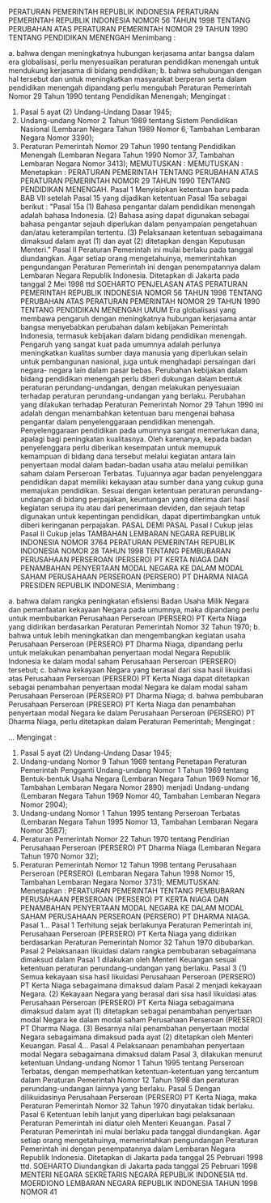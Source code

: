  PERATURAN PEMERINTAH REPUBLIK INDONESIA PERATURAN PEMERINTAH REPUBLIK INDONESIA NOMOR 56 TAHUN 1998 TENTANG PERUBAHAN ATAS PERATURAN PEMERINTAH NOMOR 29 TAHUN 1990 TENTANG PENDIDIKAN MENENGAH
Menimbang :

a. bahwa dengan meningkatnya hubungan kerjasama antar bangsa dalam era globalisasi, perlu menyesuaikan peraturan pendidikan menengah untuk mendukung kerjasama di bidang pendidikan;
b. bahwa sehubungan dengan hal tersebut dan untuk meningkatkan masyarakat berperan serta dalam pendidikan menengah dipandang perlu mengubah Peraturan Pemerintah Nomor 29 Tahun 1990 tentang Pendidikan Menengah;
Mengingat :

1. Pasal 5 ayat (2) Undang-Undang Dasar 1945;
2. Undang-undang Nomor 2 Tahun 1989 tentang Sistem Pendidikan Nasional (Lembaran Negara Tahun 1989 Nomor 6, Tambahan Lembaran Negara Nomor 3390);
3. Peraturan Pemerintah Nomor 29 Tahun 1990 tentang Pendidikan Menengah (Lembaran Negara Tahun 1990 Nomor 37, Tambahan Lembaran Negara Nomor 3413);
MEMUTUSKAN :
MEMUTUSKAN :
 Menetapkan : PERATURAN PEMERINTAH TENTANG PERUBAHAN ATAS PERATURAN PEMERINTAH NOMOR 29 TAHUN 1990 TENTANG PENDIDIKAN MENENGAH.
Pasal 1
Menyisipkan ketentuan baru pada BAB VII setelah Pasal 15 yang dijadikan ketentuan Pasal 15a sebagai berikut : "Pasal 15a (1) Bahasa pengantar dalam pendidikan menengah adalah bahasa Indonesia.
(2) Bahasa asing dapat digunakan sebagai bahasa pengantar sejauh diperlukan dalam penyampaian pengetahuan dan/atau keterampilan tertentu.
(3) Pelaksanaan ketentuan sebagaimana dimaksud dalam ayat (1) dan ayat (2) ditetapkan dengan Keputusan Menteri."
Pasal II
Peraturan Pemerintah ini mulai berlaku pada tanggal diundangkan.
Agar setiap orang mengetahuinya, memerintahkan pengundangan Peraturan Pemerintah ini dengan penempatannya dalam Lembaran Negara Republik Indonesia. Ditetapkan di Jakarta pada tanggal 2 Mei 1998 ttd SOEHARTO PENJELASAN ATAS PERATURAN PEMERINTAH REPUBLIK INDONESIA NOMOR 56 TAHUN 1998 TENTANG PERUBAHAN ATAS PERATURAN PEMERINTAH NOMOR 29 TAHUN 1990 TENTANG PENDIDIKAN MENENGAH UMUM Era globalisasi yang membawa pengaruh dengan meningkatnya hubungan kerjasama antar bangsa menyebabkan perubahan dalam kebijakan Pemerintah Indonesia, termasuk kebijakan dalam bidang pendidikan menengah. Pengaruh yang sangat kuat pada umumnya adalah perlunya meningkatkan kualitas sumber daya manusia yang diperlukan selain untuk pembangunan nasional, juga untuk menghadapi persaingan dari negara- negara lain dalam pasar bebas. Perubahan kebijakan dalam bidang pendidikan menengah perlu diberi dukungan dalam bentuk peraturan perundang-undangan, dengan melakukan penyesuaian terhadap peraturan perundang-undangan yang berlaku. Perubahan yang dilakukan terhadap Peraturan Pemerintah Nomor 29 Tahun 1990 ini adalah dengan menambahkan ketentuan baru mengenai bahasa pengantar dalam penyelenggaraan pendidikan menengah. Penyelenggaraan pendidikan pada umumnya sangat memerlukan dana, apalagi bagi peningkatan kualitasnya. Oleh karenanya, kepada badan penyelenggara perlu diberikan kesempatan untuk memupuk kemampuan di bidang dana tersebut melalui kegiatan antara lain penyertaan modal dalam badan-badan usaha atau melalui pemilikan saham dalam Perseroan Terbatas. Tujuannya agar badan penyelenggara pendidikan dapat memiliki kekayaan atau sumber dana yang cukup guna memajukan pendidikan. Sesuai dengan ketentuan peraturan perundang-undangan di bidang perpajakan, keuntungan yang diterima dari hasil kegiatan serupa itu atau dari penerimaan deviden, dan sejauh tetap digunakan untuk kepentingan pendidikan, dapat dipertimbangkan untuk diberi keringanan perpajakan. PASAL DEMI PASAL
Pasal I
Cukup jelas
Pasal II
Cukup jelas TAMBAHAN LEMBARAN NEGARA REPUBLIK INDONESIA NOMOR 3764 PERATURAN PEMERINTAH REPUBLIK INDONESIA NOMOR 28 TAHUN 1998 TENTANG PEMBUBARAN PERUSAHAAN PERSEROAN (PERSERO) PT KERTA NIAGA DAN PENAMBAHAN PENYERTAAN MODAL NEGARA KE DALAM MODAL SAHAM PERUSAHAAN PERSEROAN (PERSERO) PT DHARMA NIAGA PRESIDEN REPUBLIK INDONESIA,
Menimbang :

a. bahwa dalam rangka peningkatan efisiensi Badan Usaha Milik Negara dan pemanfaatan kekayaan Negara pada umumnya, maka dipandang perlu untuk membubarkan Perusahaan Perseroan (PERSERO) PT Kerta Niaga yang didirikan berdasarkan Peraturan Pemerintah Nomor 32 Tahun 1970;
b. bahwa untuk lebih meningkatkan dan mengembangkan kegiatan usaha Perusahaan Perseroan (PERSERO) PT Dharma Niaga, dipandang perlu untuk melakukan penambahan penyertaan modal Negara Republik Indonesia ke dalam modal saham Perusahaan Perseroan (PERSERO) tersebut;
c. bahwa kekayaan Negara yang berasal dari sisa hasil likuidasi atas Perusahaan Perseroan (PERSERO) PT Kerta Niaga dapat ditetapkan sebagai penambahan penyertaan modal Negara ke dalam modal saham Perusahaan Perseroan (PERSERO) PT Dharma Niaga;
d. bahwa pembubaran Perusahaan Perseroan (PRESERO) PT Kerta Niaga dan penambahan penyertaan modal Negara ke dalam Perusahaan Perseroan (PERSERO) PT Dharma Niaga, perlu ditetapkan dalam Peraturan Pemerintah;
Mengingat :

...
Mengingat :

1. Pasal 5 ayat (2) Undang-Undang Dasar 1945;
2. Undang-undang Nomor 9 Tahun 1969 tentang Penetapan Peraturan Pemerintah Pengganti Undang-undang Nomor 1 Tahun 1969 tentang Bentuk-bentuk Usaha Negara (Lembaran Negara Tahun 1969 Nomor 16, Tambahan Lembaran Negara Nomor 2890) menjadi Undang-undang (Lembaran Negara Tahun 1969 Nomor 40, Tambahan Lembaran Negara Nomor 2904);
3. Undang-undang Nomor 1 Tahun 1995 tentang Perseroan Terbatas (Lembaran Negara Tahun 1995 Nomor 13, Tambahan Lembaran Negara Nomor 3587);
4. Peraturan Pemerintah Nomor 22 Tahun 1970 tentang Pendirian Perusahaan Perseroan (PERSERO) PT Dharma Niaga (Lembaran Negara Tahun 1970 Nomor 32);
5. Peraturan Pemerintah Nomor 12 Tahun 1998 tentang Perusahaan Perseroan (PERSERO) (Lembaran Negara Tahun 1998 Nomor 15, Tambahan Lembaran Negara Nomor 3731);
MEMUTUSKAN:
 Menetapkan : PERATURAN PEMERINTAH TENTANG PEMBUBARAN PERUSAHAAN PERSEROAN (PERSERO) PT KERTA NIAGA DAN PENAMBAHAN PENYERTAAN MODAL NEGARA KE DALAM MODAL SAHAM PERUSAHAAN PERSEROAN (PERSERO) PT DHARMA NIAGA. Pasal 1...
Pasal 1
Terhitung sejak berlakunya Peraturan Pemerintah ini, Perusahaan Perseroan (PERSERO) PT Kerta Niaga yang didirikan berdasarkan Peraturan Pemerintah Nomor 32 Tahun 1970 dibubarkan.
Pasal 2
Pelaksanaan likuidasi dalam rangka pembubaran sebagaimana dimaksud dalam Pasal 1 dilakukan oleh Menteri Keuangan sesuai ketentuan peraturan perundang-undangan yang berlaku.
Pasal 3
(1) Semua kekayaan sisa hasil likuidasi Perusahaan Perseroan (PERSERO) PT Kerta Niaga sebagaimana dimaksud dalam Pasal 2 menjadi kekayaan Negara.
(2) Kekayaan Negara yang berasal dari sisa hasil likuidasi atas Perusahaan Perseroan (PERSERO) PT Kerta Niaga sebagaimana dimaksud dalam ayat (1) ditetapkan sebagai penambahan penyertaan modal Negara ke dalam modal saham Perusahaan Perseroan (PRESERO) PT Dharma Niaga.
(3) Besarnya nilai penambahan penyertaan modal Negara sebagaimana dimaksud pada ayat (2) ditetapkan oleh Menteri Keuangan. Pasal 4...
Pasal 4
Pelaksanaan penambahan penyertaan modal Negara sebagaimana dimaksud dalam Pasal 3, dilakukan menurut ketentuan Undang-undang Nomor 1 Tahun 1995 tentang Perseroan Terbatas, dengan memperhatikan ketentuan-ketentuan yang tercantum dalam Peraturan Pemerintah Nomor 12 Tahun 1998 dan peraturan perundang-undangan lainnya yang berlaku.
Pasal 5
Dengan dilikuidasinya Perusahaan Perseroan (PERSERO) PT Kerta Niaga, maka Peraturan Pemerintah Nomor 32 Tahun 1970 dinyatakan tidak berlaku.
Pasal 6
Ketentuan lebih lanjut yang diperlukan bagi pelaksanaan Peraturan Pemerintah ini diatur oleh Menteri Keuangan.
Pasal 7
Peraturan Pemerintah ini mulai berlaku pada tanggal diundangkan.
Agar setiap orang mengetahuinya, memerintahkan pengundangan Peraturan Pemerintah ini dengan penempatannya dalam Lembaran Negara Republik Indonesia. Ditetapkan di Jakarta pada tanggal 25 Pebruari 1998 ttd. SOEHARTO Diundangkan di Jakarta pada tanggal 25 Pebruari 1998 MENTERI NEGARA SEKRETARIS NEGARA REPUBLIK INDONESIA ttd. MOERDIONO LEMBARAN NEGARA REPUBLIK INDONESIA TAHUN 1998 NOMOR 41